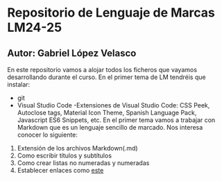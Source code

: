 # Repositorio de Lenguaje de Marcas LM24-25
## Autor: Gabriel López Velasco
En este repositorio vamos a alojar todos los ficheros que vayamos desarrollando durante el curso. En el primer tema de LM tendréis que instalar:
- git
- Visual Studio Code
-Extensiones de Visual Studio Code: CSS Peek, Autoclose tags, Material Icon Theme, Spanish Language Pack, Javascript ES6 Snippets, etc.
En el primer tema vamos a trabajar con Markdown que es un lenguaje sencillo de marcado. Nos interesa conocer lo siguiente:
1. Extensión de los archivos Markdown(.md)
2. Como escribir títulos y subtítulos
3. Como crear listas no numeradas y numeradas
4. Establecer enlaces como [este](https://markdown.es/sintaxis-markdown/)